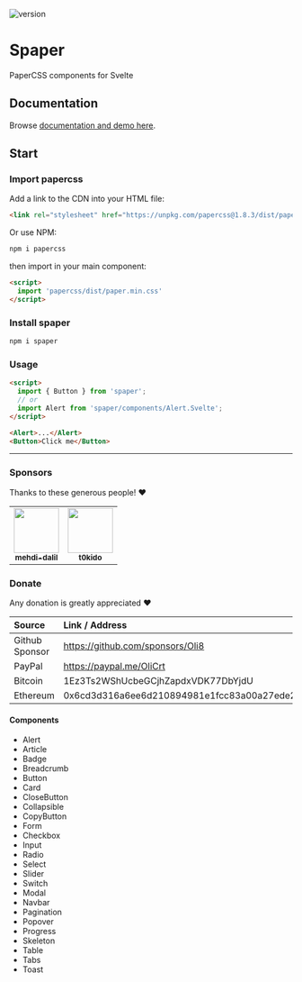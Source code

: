 ![version](https://img.shields.io/npm/v/spaper)

# Spaper
PaperCSS components for Svelte

## Documentation

Browse [documentation and demo here](https://oli8.github.io/spaper/).

## Start

### Import papercss

Add a link to the CDN into your HTML file:  

```html
<link rel="stylesheet" href="https://unpkg.com/papercss@1.8.3/dist/paper.min.css">
```

Or use NPM:

```bash
npm i papercss
```  

then import in your main component:
```html
<script>
  import 'papercss/dist/paper.min.css'
</script>
```

### Install spaper

```bash
npm i spaper
```

### Usage

```html
<script>
  import { Button } from 'spaper';
  // or
  import Alert from 'spaper/components/Alert.Svelte';
</script>

<Alert>...</Alert>
<Button>Click me</Button>
```

<hr />

### Sponsors

Thanks to these generous people! :heart:

<table>
  <tr>
    <td align="center">
      <a href="https://github.com/mehdi-dalil">
        <img src="https://avatars.githubusercontent.com/u/65339771?v=4" width="80px;" alt=""/><br />
        <sub><b>mehdi-dalil</b></sub>
      </a>
    </td>
    <td align="center">
      <a href="https://github.com/t0kido">
        <img src="https://avatars.githubusercontent.com/u/12486500?v=4" width="80px;" alt=""/><br />
        <sub><b>t0kido</b></sub>
      </a>
    </td>
  </tr>
</table>    


### Donate

Any donation is greatly appreciated :heart:

| Source          | Link / Address                             |
| :-------------- | :------------------------------------------|
| Github Sponsor  | https://github.com/sponsors/Oli8           |
| PayPal          | https://paypal.me/OliCrt                   |
| Bitcoin         | 1Ez3Ts2WShUcbeGCjhZapdxVDK77DbYjdU         |
| Ethereum        | 0x6cd3d316a6ee6d210894981e1fcc83a00a27ede2 |

#### Components

- Alert
- Article
- Badge
- Breadcrumb
- Button
- Card
- CloseButton
- Collapsible
- CopyButton
- Form
- Checkbox
- Input
- Radio
- Select
- Slider
- Switch
- Modal
- Navbar
- Pagination
- Popover
- Progress
- Skeleton
- Table
- Tabs
- Toast
